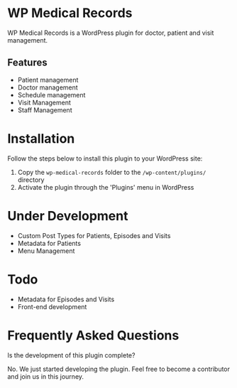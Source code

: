 # WP Medical Records

WP Medical Records is a WordPress plugin for doctor, patient and visit management.

## Features

- Patient management
- Doctor management
- Schedule management
- Visit Management
- Staff Management

# Installation

Follow the steps below to install this plugin to your WordPress site:

1. Copy the `wp-medical-records` folder to the `/wp-content/plugins/` directory
2. Activate the plugin through the 'Plugins' menu in WordPress

# Under Development

- Custom Post Types for Patients, Episodes and Visits
- Metadata for Patients
- Menu Management

# Todo

- Metadata for Episodes and Visits
- Front-end development

# Frequently Asked Questions

Is the development of this plugin complete?

No. We just started developing the plugin. Feel free to become a contributor and join us in this journey.

